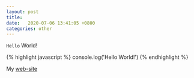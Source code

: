 ```yaml
---
layout: post
title:   
date:   2020-07-06 13:41:05 +0800
categories: other
---
```

`Hello` World!

{% highlight javascript %}
console.log('Hello World!')
{% endhighlight %}

My [web-site][web-site] 

[web-site]: https://dreamyiz.github.io/
